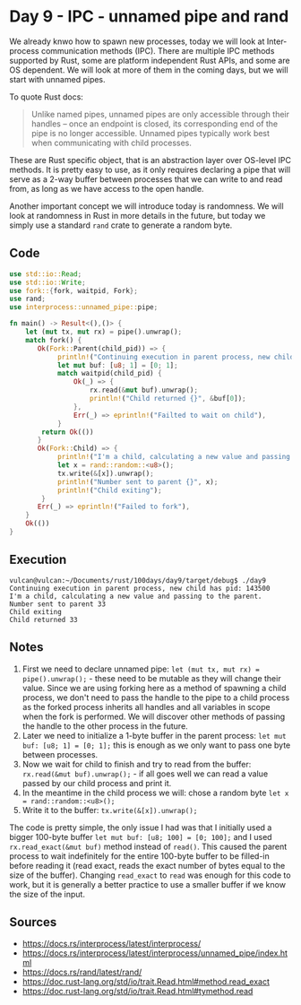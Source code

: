 # Day 9 - IPC - unnamed pipe and rand

We already knwo how to spawn new processes, today we will look at Inter-process communication methods (IPC). There are multiple IPC methods supported by Rust, some are platform independent Rust APIs, and some are OS dependent. We will look at more of them in the coming days, but we will start with unnamed pipes. 

To quote Rust docs:

> Unlike named pipes, unnamed pipes are only accessible through their handles – once an endpoint is closed, its corresponding end of the pipe is no longer accessible. Unnamed pipes typically work best when communicating with child processes.

These are Rust specific object, that is an abstraction layer over OS-level IPC methods. It is pretty easy to use, as it only requires declaring a pipe that will serve as a 2-way buffer between processes that we can write to and read from, as long as we have access to the open handle.

Another important concept we will introduce today is randomness. We will look at randomness in Rust in more details in the future, but today we simply use a standard `rand` crate to generate a random byte. 

## Code

```rust
use std::io::Read;
use std::io::Write;
use fork::{fork, waitpid, Fork};
use rand;
use interprocess::unnamed_pipe::pipe;

fn main() -> Result<(),()> {
    let (mut tx, mut rx) = pipe().unwrap();
    match fork() {
       Ok(Fork::Parent(child_pid)) => {
            println!("Continuing execution in parent process, new child has pid: {}", child_pid);
            let mut buf: [u8; 1] = [0; 1];
            match waitpid(child_pid) {
                Ok(_) => {
                    rx.read(&mut buf).unwrap();
                    println!("Child returned {}", &buf[0]);
                },
                Err(_) => eprintln!("Failted to wait on child"),
            }
        return Ok(())
       }
       Ok(Fork::Child) => {
            println!("I'm a child, calculating a new value and passing to the parent.");
            let x = rand::random::<u8>();
            tx.write(&[x]).unwrap();
            println!("Number sent to parent {}", x);
            println!("Child exiting");
        }
       Err(_) => eprintln!("Failed to fork"),
    }
    Ok(())
}
```

## Execution


```
vulcan@vulcan:~/Documents/rust/100days/day9/target/debug$ ./day9
Continuing execution in parent process, new child has pid: 143500
I'm a child, calculating a new value and passing to the parent.
Number sent to parent 33
Child exiting
Child returned 33
```


## Notes

1. First we need to declare unnamed pipe: `let (mut tx, mut rx) = pipe().unwrap();` - these need to be mutable as they will change their value. Since we are using forking here as a method of spawning a child process, we don't need to pass the handle to the pipe to a child process as the forked process inherits all handles and all variables in scope when the fork is performed. We will discover other methods of passing the handle to the other process in the future.
2. Later we need to initialize a 1-byte buffer in the parent process: `let mut buf: [u8; 1] = [0; 1];` this is enough as we only want to pass one byte between processes.
3. Now we wait for child to finish and try to read from the buffer: `rx.read(&mut buf).unwrap();` - if all goes well we can read a value passed by our child process and print it.
4. In the meantime in the child process we will: chose a random byte `let x = rand::random::<u8>();`
5. Write it to the buffer: `tx.write(&[x]).unwrap();`

The code is pretty simple, the only issue I had was that I initially used a bigger 100-byte buffer `let mut buf: [u8; 100] = [0; 100];` and I used ` rx.read_exact(&mut buf)` method instead of `read()`. This caused the parent process to wait indefinitely for the entire 100-byte buffer to be filled-in before reading it (read exact, reads the exact number of bytes equal to the size of the buffer). Changing `read_exact` to `read` was enough for this code to work, but it is generally a better practice to use a smaller buffer if we know the size of the input.


## Sources

* https://docs.rs/interprocess/latest/interprocess/
* https://docs.rs/interprocess/latest/interprocess/unnamed_pipe/index.html
* https://docs.rs/rand/latest/rand/
* https://doc.rust-lang.org/std/io/trait.Read.html#method.read_exact
* https://doc.rust-lang.org/std/io/trait.Read.html#tymethod.read
